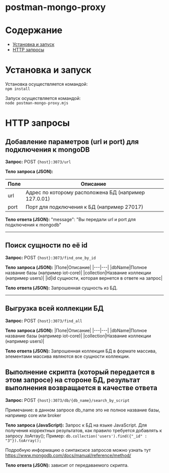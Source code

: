 # postman-mongo-proxy

# Содержание
- [Установка и запуск](#установка-и-запуск)
- [HTTP запросы](#http-запросы)


# Установка и запуск
Установка осуществляется командой:<br>
`npm install`

Запуск осуществляется командой:<br>
`node postman-mongo-proxy.mjs`


# HTTP запросы
## Добавление параметров (url и port) для подключения к mongoDB

**Запрос:** POST `{host}:3073/url`

**Тело запроса (JSON):**

|Поле|Описание|
|---|---|
|url|Адрес по которому расположена БД (например 127.0.01)|
|port|Порт для подключения к БД (например 27017)|

**Тело ответа (JSON):** "message": "Вы передали url и port для подключения к mongodb"

---
## Поиск сущности по её id
**Запрос:** POST `{host}:3073/find_one_by_id`

**Тело запроса (JSON):**
|Поле|Описание|
|---|---|
|dbName|Полное название базы (например iot-core)|
|collection|Название коллекции (например users)|
|id|id сущности, которая вернется в ответе на запрос|

**Тело ответа (JSON):** Запрошенная сущность из БД.

---
## Выгрузка всей коллекции БД
**Запрос:** POST `{host}:3073/find_all`

**Тело запроса (JSON):**
|Поле|Описание|
|---|---|
|dbName|Полное название базы (например iot-core)|
|collection|Название коллекции (например users)|

**Тело ответа (JSON):** Запрошенная коллекция БД в формате массива, элементами массива являются все сущности коллекции.

## Выполнение скрипта (который передается в этом запросе) на стороне БД, результат выполнения возвращается в качестве ответа
**Запрос:** POST `{host}:3073/db/{db_name}/search_by_script`

Примечание: в данном запросе db_name это не полное название базы, например core или broker

**Тело запроса (JavaScript):**
Запрос к БД на языке JavaScript. Для получения корректных результатов, как правило требуется добавлять к запросу .toArray(); Пример:
`db.collection('users').find({"_id" : "3"}).toArray();`

Подробную информацию о синтаксисе запросов можно узнать тут https://www.mongodb.com/docs/manual/reference/method/

**Тело ответа (JSON):** зависит от передаваемого скрипта.